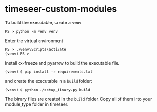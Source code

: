# timeseer-custom-modules

To build the executable,
create a venv
```
PS > python -m venv venv
```

Enter the virtual environment
```
PS > .\venv\Scripts\activate
(venv) PS >
```

Install cx-freeze and pyarrow to build the executable file.
```
(venv) $ pip install -r requirements.txt
```

and create the executable in a `build` folder:
```
(venv) $ python ./setup_binary.py build
```

The binary files are created in the `build` folder.
Copy all of them into your module_type folder in timeseer.